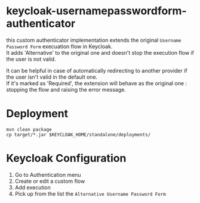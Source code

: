 # keycloak-usernamepasswordform-authenticator
this custom authenticator implementation extends the original ``Username Password Form`` execuation flow in Keycloak.  
It adds 'Alternative' to the original one and doesn't stop the execution flow if the user is not valid.

It can be helpful in case of automatically redirecting to another provider if the user isn't valid in the default one.  
If it's marked as 'Required', the extension will behave as the original one : stopping the flow and raising the error message. 

# Deployment
```shell script
mvn clean package
cp target/*.jar $KEYCLOAK_HOME/standalone/deployments/
```

# Keycloak Configuration

1. Go to Authentication menu
2. Create or edit a custom flow
3. Add execution
4. Pick up from the list the ``Alternative Username Password Form``